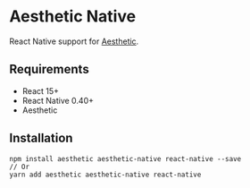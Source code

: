 # Aesthetic Native

React Native support for [Aesthetic](https://github.com/milesj/aesthetic).

## Requirements

* React 15+
* React Native 0.40+
* Aesthetic

## Installation

```
npm install aesthetic aesthetic-native react-native --save
// Or
yarn add aesthetic aesthetic-native react-native
```
